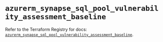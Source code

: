 # `azurerm_synapse_sql_pool_vulnerability_assessment_baseline`

Refer to the Terraform Registry for docs: [`azurerm_synapse_sql_pool_vulnerability_assessment_baseline`](https://registry.terraform.io/providers/hashicorp/azurerm/3.100.0/docs/resources/synapse_sql_pool_vulnerability_assessment_baseline).
